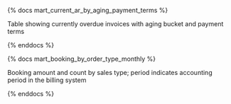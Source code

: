 {% docs mart_current_ar_by_aging_payment_terms %}

Table showing currently overdue invoices with aging bucket and payment terms

{% enddocs %}

{% docs mart_booking_by_order_type_monthly %}

Booking amount and count by sales type; period indicates accounting period in the billing system 

{% enddocs %}